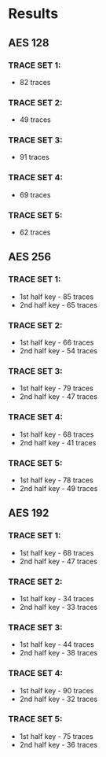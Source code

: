 # Results

## AES 128
### TRACE SET 1: 
- 82 traces
### TRACE SET 2: 
- 49 traces
### TRACE SET 3:
- 91 traces
### TRACE SET 4: 
- 69 traces
### TRACE SET 5: 
- 62 traces

## AES 256
### TRACE SET 1:
- 1st half key - 85 traces
- 2nd half key - 65 traces

### TRACE SET 2:
- 1st half key - 66 traces
- 2nd half key - 54 traces

### TRACE SET 3:
- 1st half key - 79 traces
- 2nd half key - 47 traces

### TRACE SET 4:
- 1st half key - 68 traces
- 2nd half key - 41 traces

### TRACE SET 5:
- 1st half key - 78 traces
- 2nd half key - 49 traces

## AES 192
### TRACE SET 1:
- 1st half key - 68 traces
- 2nd half key - 47 traces

### TRACE SET 2:
- 1st half key - 34 traces
- 2nd half key - 33 traces

### TRACE SET 3:
- 1st half key - 44 traces
- 2nd half key - 38 traces

### TRACE SET 4:
- 1st half key - 90 traces
- 2nd half key - 32 traces

### TRACE SET 5:
- 1st half key - 75 traces
- 2nd half key - 36 traces